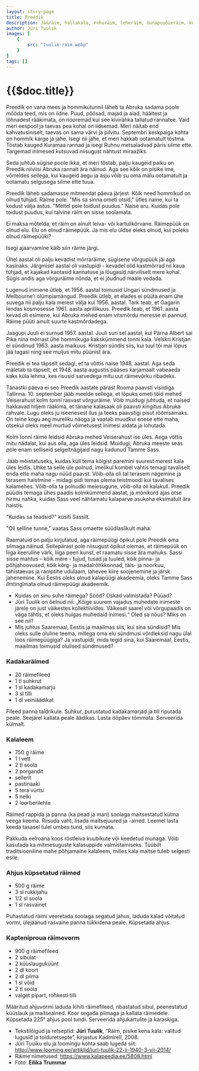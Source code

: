 ```yaml
---
layout: story-page
title: Preedik
description: Jääräim, hallakala, rohuräim, leheräim, õunapuuõieräim, koerputkeräim...
author: Jüri Tuulik
images: [
    {
        src: "tuulik-raim.webp"
    }
]
tags: []
---
```


# {{$doc.title}} 

Preedik on vana mees ja hommikutunnil läheb ta Abruka sadama poole mööda teed, mis on iidne. Puud, põõsad, majad ja aiad, häältest ja lõhnadest rääkimata, on nooremad kui see kivirähka tallatud rannatee. Vaid meri eespool ja taevas pea kohal on iidsemad. Meri näitab end kahvatusiniselt, taevas on sama värvi ja pilvitu. Septembri keskpaiga kohta on hommik karge ja jahe. Isegi nii jahe, et meri hakkab ootamatult tõstma. Tõstab kauged Kuramaa rannad ja isegi Ruhnu metsaladvad päris silme ette. Targemad inimesed kutsuvad niisugust nähtust miraažiks.

Seda juhtub sügise poole ikka, et meri tõstab, palju kaugeid paiku on Preedik niiviisi Abruka rannalt ära näinud. Aga see kõik on pisike ime, võrreldes sellega, kui kaugeid aegu ja asju võib su oma mälu ootamatult ja ootamatu selgusega silme ette tuua.

Preedik läheb sadamasse mitmendat päeva järjest. Kõik need hommikud on olnud tühjad. Räime pole. "Mis sa sinna ometi otsid," ütles naine, kui ta kodust välja astus. "Meitel pole toidust puudus." Naise aru. Kuidas pole toidust puudus, kui talvine räim on sisse soolamata.

Ei maksa mõtelda, et räim on ainult leiva- või kartulikõrvane. Räimepüük on olnud elu. Elu on olnud räimepüük. Ja mis elu üldse oleks olnud, kui poleks olnud räimepüüki?

Isegi ajaarvamine käib siin räime järgi.

Ühel aastal oli palju kevadist mõrraräime, sügisene võrgupüük jäi aga kasinaks. Järgmisel aastal oli vastupidi - kevadel olid kastmõrrad nii kaua tühjad, et kajakad kaotasid kannatuse ja lõugasid närviliselt mere kohal. Sügis andis aga võrguräime nõnda, et ei jõudnud maale vedada.

Lugenud inimene ütleb, et 1956. aastal toimusid Ungari sündmused ja Melbourne'i olümpiamängud. Preedik ütleb, et elades ei püüta enam ühe suvega nii palju kala merest välja kui 1956. aastal. Tark teab, et Gagarin lendas kosmosesse 1961. aasta aprillikuus. Preedik teab, et 1961. aasta kevad oli esimene, kui Abruka mehed enam vitsmõrdu meresse ei pannud. Räime püüti ainult suurte kastmõrdadega.

Jaagupi Juuli ei surnud 1957. aastal. Juuli suri sel aastal, kui Pärna Albert sai Pika nina mõrrast ühe hommikuga kakskümmend tonni kala. Velskri Kristjan ei sündinud 1963. aasta maikuus. Kristjan sündis siis, kui tuul tõi mai lõpus jää tagasi ning see muljus mitu püünist ära.

Preedik ei tea täpselt sedagi, et ta võttis naise 1948. aastal. Aga seda mäletab ta täpselt, et 1948. aasta augustis pääses karjamaalt vabeaeda kaks küla lehma, kes risusid sarvedega mitu uut räimevõrku ribadeks.

Tänastki päeva ei seo Preedik aastate pärast Rooma paavsti visiidiga Tallinna. 10. september jääb meelde sellega, et lõpuks ometi tõid mehed Veiserahust kolm tonni rasvast võrguräime. Võib muidugi juhtuda, et naised hakkavad hiljem rääkima, et tänane kalasaak oli paavsti kingitus Abruka rahvale. Lugu oleks ju iseenesest ilus ja teeks paavstigi pisut rõõmsamaks. On teine kogu aeg mureliku näoga ja vaatab muudkui enese ette maha, otsekui oleks meel murtud võimetusest inimesi aidata ja lohutada.

Kolm tonni räime leidsid Abruka mehed Veiserahust ise üles. Aega võttis mitu nädalat, kui aus olla, aga üles leidsid. Muidugi, Abruka meeste seas pole enam selliseid selgeltnägijaid nagu kadunud Tamme Sass.

Jääb mõistatuseks, kuidas küll tema kõigist paremini suurest merest kala üles leidis. Uhke ta selle üle polnud, imelikul kombel vahtis temagi tavaliselt enda ette maha nagu nüüd paavst. Võib-olla oli tal terasem nägemine ja terasem haistmine - midagi pidi temas olema teistmoodi kui tavalises kalamehes. Võib-olla ta polnudki meiesugune, võib-olla oli kalakull. Preedik püüdis temaga ühes paadis kolmkümmend aastat, ja mõnikord ajas otse hirmu nahka, kuidas Sass veel nähtamatu kalaparve asukoha eksimatult ära haistis.

"Kuidas sa teadsid?" küsiti Sassilt.

"Oli selline tunne," vaatas Sass omaette süüdlaslikult maha.

Raamatuid on palju kirjutatud, aga räimepüügi õpikut pole Preedik oma silmaga näinud. Sellepärast pole niisugust õpikut olemas, et räimepüük on liiga keeruline värk, liiga peen kunst, et raamatu sisse ära mahuks. Sassi sisse mahtus – kõik mere - tujud, tusad ja tuuled, kõik pinna- ja põhjahoovused, kõik kõrg- ja madalrõhkkonnad, täis- ja noorkuu, tähistaevas ja ramptihe udulaam, lahevee kiire soojenemine ja järsk jahenemine. Kui Eestis oleks olnud kalapüügi akadeemia, oleks Tamme Sass ilmtingimata olnud räimepüügi akadeemik.




<story-author :author="author"></story-author>

<!-- <story-dictionary :terms="dictionary"></story-dictionary> -->


<details-wrapper summary="Mis mõtted tekkisid?">

- Kuidas on sinu suhe räimega? Sööd? Oskad valmistada? Püüad?
- Jüri Tuulik on öelnud nii: „Kõige suurem vajadus muhedate inimeste järele on just väikestes kollektiivides. Väikesel saarel või võrgupaadis on väga tähtis, et oleks hulgas muhedaid inimesi.“ Oled sa nõus? Miks on see nii?
- Mis juhtus Saaremaal, Eestis ja maailmas siis, kui sina sündisid? Mis oleks sulle oluline teema, millega oma elu sündmusi võrdleksid nagu ülal loos räimepüügiga? Ja vastupidi, mida tegid sina, kui Saaremaal, Eestis, maailmas toimusid olulised sündmused?

</details-wrapper>


<details-wrapper summary="Tegemiseks" icon="icon-park-outline:knife-fork">

### Kadakaräimed

- 20 räimefileed
- 1 tl suhkrut
- 1 sl kadakamarju
- 3 sl tilli
- 1 dl veiniäädikat

Fileed panna taldrikule. Suhkur, purustatud kadakamarjad ja till riputada peale. Seejärel kallata peale äädikas. Lasta ööpäev tõmmata. Serveerida külmalt.


### Kalaleem

- 750 g räime
- 1 l vett
- 2 tl soola
- 2 porgandit
- sellerit
- pastinaaki
- 5 tera vürtsi
- 5 nelki
- 2 loorberilehte

Räimed rappida ja panna (ka pead ja mari) soolaga maitsestatud külma veega keema. Riisuda vaht, lisada maitsejuured ja -ained. Leemel lasta keeda tasasel tulel umbes tund, siis kurnata.

Pakkuda eelroana koos röstleiva kuubikute või keedetud munaga. Võib kasutada ka mitmesuguste kalasuppide valmistamiseks. Tüübilt traditsiooniline mahe põhjamaine kalaleem, milles kala maitse tuleb selgesti esile.

### Ahjus küpsetatud räimed

- 500 g räime 
- 3 sl rukkijahu 
- 1/2 sl soola 
- 1 sl rasvainet

Puhastatud räimi veeretada soolaga segatud jahus, laduda kalad võitatud vormi, ülejäänud rasvaine panna tükkidena peale. Küpsetada ahjus.

### Kapteniproua räimevorm

- 900 g räimefileed
- 2 sibulat
- 2 küüslauguküünt
- 2 dl koort
- 2 dl piima
- 1 sl võid
- 2 tl soola
- valget pipart, rohkesti tilli

Määritud ahjuvormi laduda kihiti räimefileed, ribastatud sibul, peenestatud küüslauk ja maitseained. Koor segada piimaga ja kallata räimedele. Küpsetada 225° ahjus pool tundi. Serveerida ahjukartulite ja karaskiga.

</details-wrapper>


<details-wrapper summary="Allikas" class="text-sm" icon="icon-park-outline:document-folder">

- Tekstilõigud ja retseptid: **Jüri Tuulik**, “Räim, pisike kena kala: valitud lugusid ja toiduretsepte”, kirjastus Kadmirell, 2008.
- Jüri Tuuiku elu ja loomingu kohta saab lugeda siit: http://www.looming.ee/artiklid/juri-tuulik-22-ii-1940-3-vii-2014/
- Räime nimetused: https://www.kalapeedia.ee/5808.html
- Foto: **Eilika Trummar**

</details-wrapper>
